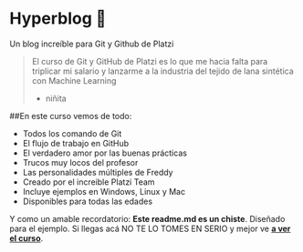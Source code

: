 # Hyperblog 💝
Un blog increíble para Git y Github de Platzi
>El curso de Git y GitHub de Platzi es lo que me hacia falta para triplicar mi salario y lanzarme a la industria del tejido de lana sintética con Machine Learning
>- niñita

##En este curso vemos de todo:
* Todos los comando de Git
* El flujo de trabajo en GitHub
* El verdadero amor por las buenas prácticas
* Trucos muy locos del profesor
* Las personalidades múltiples de Freddy
* Creado por el increible Platzi Team
* Incluye ejemplos en Windows, Linux y Mac
* Disponibles para todas las edades

Y como un amable recordatorio: **Este readme.md es un chiste**. Diseñado para el ejemplo. Si llegas acá NO TE LO TOMES EN SERIO y mejor ve [**a ver el curso**](https://platzi.com/home "a ver el curso").